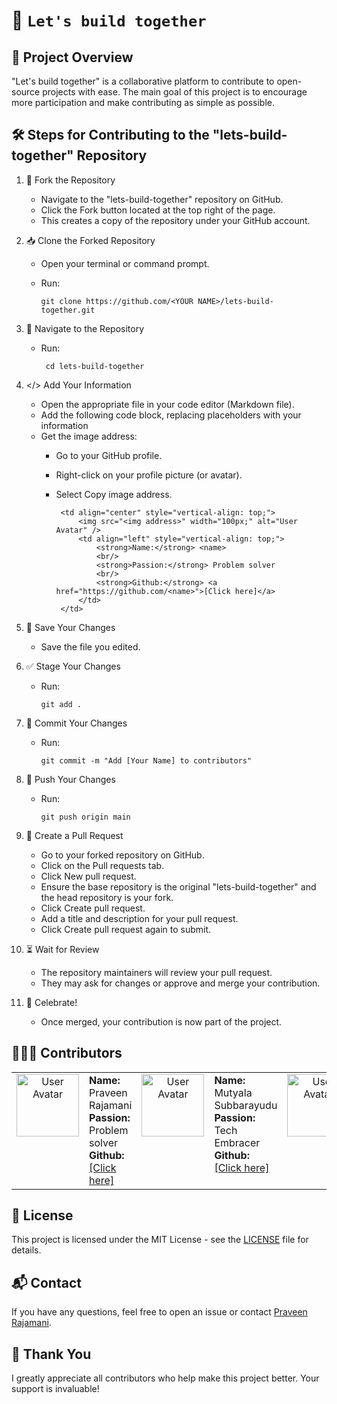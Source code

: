 # 👋 `Let's build together`
## 📖 Project Overview
"Let's build together" is a collaborative platform to contribute to open-source projects with ease. The main goal of this project is to encourage more participation and make contributing as simple as possible.

## 🛠 Steps for Contributing to the "lets-build-together" Repository
1. 🔗 Fork the Repository
   - Navigate to the "lets-build-together" repository on GitHub.
   - Click the Fork button located at the top right of the page.
   - This creates a copy of the repository under your GitHub account.
2. 📥 Clone the Forked Repository
   - Open your terminal or command prompt.
   - Run:
     
     ```
     git clone https://github.com/<YOUR NAME>/lets-build-together.git
     ```
3. 📂 Navigate to the Repository
   - Run:
       
     ```
      cd lets-build-together
      ```
4. </> Add Your Information
   - Open the appropriate file in your code editor (Markdown file).
   - Add the following code block, replacing placeholders with your information
   - Get the image address:
     - Go to your GitHub profile.
     - Right-click on your profile picture (or avatar).
     - Select Copy image address.

       ```
        <td align="center" style="vertical-align: top;">
            <img src="<img address>" width="100px;" alt="User Avatar" />
            <td align="left" style="vertical-align: top;">
                <strong>Name:</strong> <name>
                <br/>
                <strong>Passion:</strong> Problem solver
                <br/>
                <strong>Github:</strong> <a href="https://github.com/<name>">[Click here]</a>
            </td> 
        </td>   
       ```
5. 💾 Save Your Changes
   
   - Save the file you edited.
6. ✅ Stage Your Changes

   - Run:
   
     ```
     git add .
     ```
7. 📝 Commit Your Changes
   - Run:
     
     ```
     git commit -m "Add [Your Name] to contributors"
     ```
8. 🚀 Push Your Changes
   - Run:
     
     ```
     git push origin main
     ```
9. 🔀 Create a Pull Request
   - Go to your forked repository on GitHub.
   - Click on the Pull requests tab.
   - Click New pull request.
   - Ensure the base repository is the original "lets-build-together" and the head repository is your fork.
   - Click Create pull request.
   - Add a title and description for your pull request.
   - Click Create pull request again to submit.
10. ⏳ Wait for Review
    - The repository maintainers will review your pull request.
    - They may ask for changes or approve and merge your contribution.
11. 🎉 Celebrate!
    - Once merged, your contribution is now part of the project.

## 🧑‍🤝‍🧑 Contributors

<table>
    <tbody>
        <tr>
            <td align="center" style="vertical-align: top;">
                <img src="https://avatars.githubusercontent.com/u/31150251?v=4" width="100px;" alt="User Avatar" />
                <td align="left" style="vertical-align: top;">
                    <strong>Name:</strong> Praveen Rajamani
                    <br/>
                    <strong>Passion:</strong> Problem solver
                    <br/>
                    <strong>Github:</strong> <a href="https://github.com/Praveen10">[Click here]</a>
                </td>
            </td>
            <td align="center" style="vertical-align: top;">
                <img src="https://avatars.githubusercontent.com/u/154894946?v=4" width="100px;" alt="User Avatar" />
                <td align="left" style="vertical-align: top;">
                    <strong>Name:</strong> Mutyala Subbarayudu
                    <br/>
                    <strong>Passion:</strong> Tech Embracer
                    <br/>
                    <strong>Github:</strong> <a href="https://github.com/muytala-subbarayudu">[Click here]</a>
                </td>
            </td>
            <td align="center" style="vertical-align: top;">
                <img src="https://avatars.githubusercontent.com/u/128381891?s=400&u=d33c6e9feca72e54998d14ef062eff22047d0c34&v=4" width="100px;" alt="User Avatar" />
                <td align="left" style="vertical-align: top;">
                    <strong>Name: </strong>REEHAN SHAVEEZ
                    <br/>
                    <strong>Passion:</strong> Programming
                    <br/>
                    <strong>Github:</strong> <a href="https://github.com/Reehansz">[Click here]</a>
                </td>
            </td>
            <td align="center" style="vertical-align: top;">
                <img src="https://avatars.githubusercontent.com/u/121846919?v=4" width="100px;" alt="User Avatar" />
                <td align="left" style="vertical-align: top;">
                    <strong>Name: </strong>Elangovan Vijayan
                    <br/>
                    <strong>Passion:</strong> Software Development
                    <br/>
                    <strong>Github:</strong> <a href="https://github.com/ElangovanVS">[Click here]</a>
                </td>
            </td>
        </tr>
    </tbody>
</table>


## 📜 License

This project is licensed under the MIT License - see the [LICENSE](https://github.com/Praveen10/lets-build-together/blob/main/LICENSE) file for details.

## 📬 Contact
If you have any questions, feel free to open an issue or contact [Praveen Rajamani](https://www.linkedin.com/in/iampraveenrajamani).

## 🙏 Thank You
I greatly appreciate all contributors who help make this project better. Your support is invaluable!
